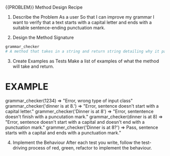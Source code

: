 {{PROBLEM}} Method Design Recipe
1. Describe the Problem
As a user
So that I can improve my grammar
I want to verify that a text starts with a capital letter and ends with a suitable sentence-ending punctuation mark.



2. Design the Method Signature


```ruby
grammar_checker
# A method that takes in a string and return string detailing why it passed or failed
```

3. Create Examples as Tests
Make a list of examples of what the method will take and return.

# EXAMPLE


grammar_checker(1234) => "Error, wrong type of input class"
grammar_checker('dinner is at 8.') => "Error, sentence doesn't start with a capital letter."
grammer_checker('Dinner is at 8') => "Error, sententence doesn't finish with a puncutation mark."
grammar_checker(dinner is at 8) => "Error, sentence doesn't start with a capital and doesn't end with a punctuation mark."
grammer_checker('Dinner is at 8?') => Pass, sentence starts with a capital and ends with a punctuation mark."


4. Implement the Behaviour
After each test you write, follow the test-driving process of red, green, refactor to implement the behaviour.